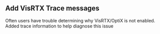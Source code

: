## Add VisRTX Trace messages

Often users have trouble determining why VisRTX/OptiX is not enabled. Added trace information to help diagnose this issue
